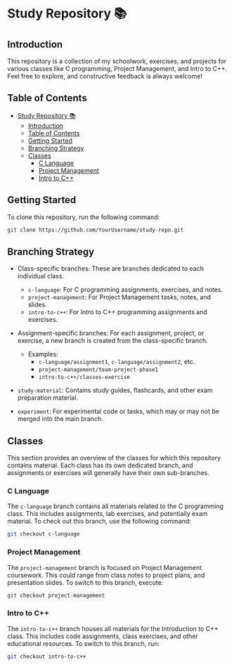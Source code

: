 
# Study Repository 📚

## Introduction

This repository is a collection of my schoolwork, exercises, and projects for various classes like C programming, Project Management, and Intro to C++. Feel free to explore, and constructive feedback is always welcome!

## Table of Contents

- [Study Repository 📚](#study-repository-)
  - [Introduction](#introduction)
  - [Table of Contents](#table-of-contents)
  - [Getting Started](#getting-started)
  - [Branching Strategy](#branching-strategy)
  - [Classes](#classes)
    - [C Language](#c-language)
    - [Project Management](#project-management)
    - [Intro to C++](#intro-to-c)

## Getting Started

To clone this repository, run the following command:

```bash
git clone https://github.com/YourUsername/study-repo.git
```
## Branching Strategy


- Class-specific branches: These are branches dedicated to each individual class.
  - `c-language`: For C programming assignments, exercises, and notes.
  - `project-management`: For Project Management tasks, notes, and slides.
  - `intro-to-c++`: For Intro to C++ programming assignments and exercises.
  
- Assignment-specific branches: For each assignment, project, or exercise, a new branch is created from the class-specific branch.
  - Examples: 
    - `c-language/assignment1`, `c-language/assignment2`, etc.
    - `project-management/team-project-phase1`
    - `intro-to-c++/classes-exercise`
  
- `study-material`: Contains study guides, flashcards, and other exam preparation material.

- `experiment`: For experimental code or tasks, which may or may not be merged into the main branch.

## Classes

This section provides an overview of the classes for which this repository contains material. Each class has its own dedicated branch, and assignments or exercises will generally have their own sub-branches.

### C Language

The `c-language` branch contains all materials related to the C programming class. This includes assignments, lab exercises, and potentially exam material. To check out this branch, use the following command:

```bash
git checkout c-language
```

### Project Management

The `project-management` branch is focused on Project Management coursework. This could range from class notes to project plans, and presentation slides. To switch to this branch, execute:

```bash
git checkout project-management
```

### Intro to C++

The `intro-to-c++` branch houses all materials for the Introduction to C++ class. This includes code assignments, class exercises, and other educational resources. To switch to this branch, run:

```bash
git checkout intro-to-c++
```






